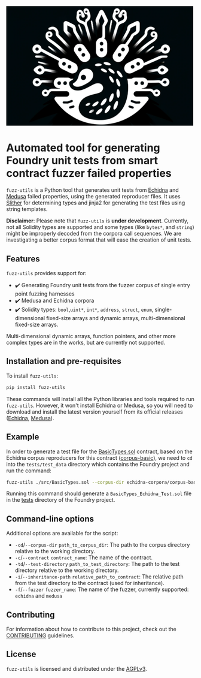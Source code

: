 <img src="./logo.png" alt="Slither Static Analysis Framework Logo" width="500" />

# Automated tool for generating Foundry unit tests from smart contract fuzzer failed properties

`fuzz-utils` is a Python tool that generates unit tests from [Echidna](https://github.com/crytic/echidna) and [Medusa](https://github.com/crytic/medusa/tree/master) failed properties, using the generated reproducer files. It uses [Slither](https://github.com/crytic/slither) for determining types and jinja2 for generating the test files using string templates.

**Disclaimer**: Please note that `fuzz-utils` is **under development**. Currently, not all Solidity types are supported and some types (like `bytes*`, and `string`) might be improperly decoded from the corpora call sequences. We are investigating a better corpus format that will ease the creation of unit tests.

## Features
`fuzz-utils` provides support for:
- ✔️ Generating Foundry unit tests from the fuzzer corpus of single entry point fuzzing harnesses
- ✔️ Medusa and Echidna corpora
- ✔️ Solidity types: `bool`,`uint*`, `int*`, `address`, `struct`, `enum`, single-dimensional fixed-size arrays and dynamic arrays, multi-dimensional fixed-size arrays.

Multi-dimensional dynamic arrays, function pointers, and other more complex types are in the works, but are currently not supported.
## Installation and pre-requisites

To install `fuzz-utils`: 

```bash
pip install fuzz-utils
```

These commands will install all the Python libraries and tools required to run `fuzz-utils`. However, it won't install Echidna or Medusa, so you will need to download and install the latest version yourself from its official releases ([Echidna](https://github.com/crytic/echidna/releases), [Medusa](https://github.com/crytic/medusa/releases)).

## Example

In order to generate a test file for the [BasicTypes.sol](tests/test_data/src/BasicTypes.sol) contract, based on the Echidna corpus reproducers for this contract ([corpus-basic](tests/test_data/echidna-corpora/corpus-basic/)), we need to `cd` into the `tests/test_data` directory which contains the Foundry project and run the command:
```bash
fuzz-utils ./src/BasicTypes.sol --corpus-dir echidna-corpora/corpus-basic --contract "BasicTypes" --test-directory "./test/" --inheritance-path "../src/" --fuzzer echidna
```

Running this command should generate a `BasicTypes_Echidna_Test.sol` file in the [tests](/tests/test_data/test/) directory of the Foundry project.

## Command-line options

Additional options are available for the script:

- `-cd`/`--corpus-dir` `path_to_corpus_dir`: The path to the corpus directory relative to the working directory.
- `-c`/`--contract` `contract_name`: The name of the contract.
- `-td`/`--test-directory` `path_to_test_directory`: The path to the test directory relative to the working directory.
- `-i`/`--inheritance-path` `relative_path_to_contract`: The relative path from the test directory to the contract (used for inheritance).
- `-f`/`--fuzzer` `fuzzer_name`: The name of the fuzzer, currently supported: `echidna` and `medusa`

## Contributing
For information about how to contribute to this project, check out the [CONTRIBUTING](CONTRIBUTING.md) guidelines.

## License
`fuzz-utils` is licensed and distributed under the [AGPLv3](LICENSE).
